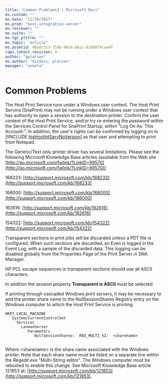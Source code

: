 ```yaml
---
title: "Common Problems2 | Microsoft Docs"
ms.custom: ""
ms.date: "11/30/2017"
ms.prod: "host-integration-server"
ms.reviewer: ""
ms.suite: ""
ms.tgt_pltfrm: ""
ms.topic: "article"
ms.assetid: 40adc313-75db-48c6-b61c-61688f4cae4f
caps.latest.revision: 4
author: "gplarsen"
ms.author: "hisdocs; plarsen"
manager: "anneta"
---
```

# Common Problems
The Host Print Service runs under a Windows user context. The Host Print Service (SnaPrint) may not be running under a Windows user context that has authority to open a session to the destination printer. Confirm the user context of the Host Print Service, and/or try re-entering the password within the Services Control Panel for SnaPrint Startup, within "Log On As: This Account:". In addition, the user's rights can be confirmed by logging on to [!INCLUDE [hisHostIntServNoVersion](../includes/hishostintservnoversion-md.md)] as that user and attempting to print from Notepad.  
  
 The Generic/Text only printer driver has several limitations. Please see the following Microsoft Knowledge Base articles (available from the Web site [http://go.microsoft.com/fwlink/?LinkID=99570](http://go.microsoft.com/fwlink/?LinkID=99570)):  
  
 168233: [http://support.microsoft.com/kb/168233](http://support.microsoft.com/kb/168233)  
  
 166000: [http://support.microsoft.com/kb/166000](http://support.microsoft.com/kb/166000)  
  
 162616: [http://support.microsoft.com/kb/162616](http://support.microsoft.com/kb/162616)  
  
 154322: [http://support.microsoft.com/kb/154322](http://support.microsoft.com/kb/154322)  
  
 Transparent sections in print jobs will be discarded unless a PDT file is configured. When such sections are discarded, an Even is logged in the Event Log, with a sample of the discarded data. This logging can be disabled globally from the Properties Page of the Print Server in SNA Manager.  
  
 HP PCL escape sequences in transparent sections should use all ASCII characters.  
  
 In addition the session property **Transparent is ASCII** must be selected.  
  
 If printing through cascaded Windows print servers, it may be necessary to add the printer share name to the NullSessionShares Registry entry on the Windows computer to which the Host Print Service is printing:  
  
```  
HKEY_LOCAL_MACHINE  
   System/CurrentControlSet  
     Services  
       LanmanServer  
          Parameters  
             NullSessionShares:  REG_MULTI_SZ:  <sharename>  
  
```  
  
 Where \<sharename> is the share name associated with the Windows printer. Note that each share name must be listed on a separate line within the Regedit.exe "Multi-String editor". The Windows computer must be rebooted to enable this change. See Microsoft Knowledge Base article 121853 at: [http://support.microsoft.com/kb/121853](http://support.microsoft.com/kb/121853).